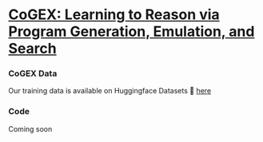 # [CoGEX: Learning to Reason via Program Generation, Emulation, and Search](https://arxiv.org/abs/2404.01019)


### CoGEX Data
Our training data is available on Huggingface Datasets 🤗 [here](https://huggingface.co/datasets/mkhalifa/CoGEX)


### Code 
Coming soon
